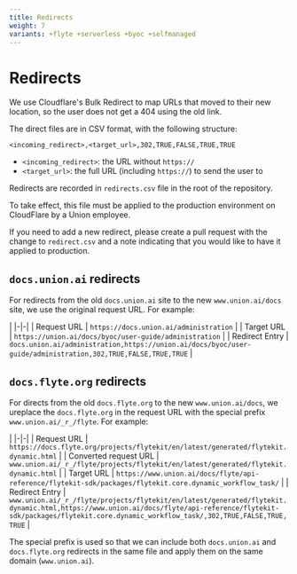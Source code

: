 ```yaml
---
title: Redirects
weight: 7
variants: +flyte +serverless +byoc +selfmanaged
---
```


# Redirects

We use Cloudflare's Bulk Redirect to map URLs that moved to their new location,
so the user does not get a 404 using the old link.

The direct files are in CSV format, with the following structure:

`<incoming_redirect>,<target_url>,302,TRUE,FALSE,TRUE,TRUE`

- `<incoming_redirect>`: the URL without `https://`
- `<target_url>`: the full URL (including `https://`) to send the user to

Redirects are recorded in `redirects.csv` file in the root of the repository.

To take effect, this file must be applied to the production environment on CloudFlare by a Union employee.

If you need to add a new redirect, please create a pull request with the change to `redirect.csv` and a note indicating that you would like to have it applied to production.

## `docs.union.ai` redirects

For redirects from the old `docs.union.ai` site to the new `www.union.ai/docs` site, we use the original request URL. For example:

|
|-|-|
| Request URL | `https://docs.union.ai/administration` |
| Target URL | `https://union.ai/docs/byoc/user-guide/administration` |
| Redirect Entry | `docs.union.ai/administration,https://union.ai/docs/byoc/user-guide/administration,302,TRUE,FALSE,TRUE,TRUE` |

## `docs.flyte.org` redirects

For directs from the old `docs.flyte.org` to the new `www.union.ai/docs`, we ureplace the `docs.flyte.org` in the request URL with the special prefix `www.union.ai/_r_/flyte`. For example:

|
|-|-|
| Request URL | `https://docs.flyte.org/projects/flytekit/en/latest/generated/flytekit.dynamic.html` |
| Converted request URL | `www.union.ai/_r_/flyte/projects/flytekit/en/latest/generated/flytekit.dynamic.html` |
| Target URL | `https://www.union.ai/docs/flyte/api-reference/flytekit-sdk/packages/flytekit.core.dynamic_workflow_task/` |
| Redirect Entry | `www.union.ai/_r_/flyte/projects/flytekit/en/latest/generated/flytekit.dynamic.html,https://www.union.ai/docs/flyte/api-reference/flytekit-sdk/packages/flytekit.core.dynamic_workflow_task/,302,TRUE,FALSE,TRUE,TRUE` |

The special prefix is used so that we can include both `docs.union.ai` and `docs.flyte.org` redirects in the same file and apply them on the same domain (`www.union.ai`).
